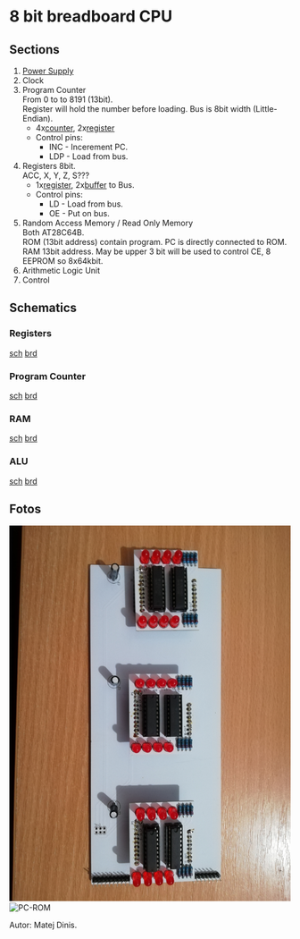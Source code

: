 # 8 bit breadboard CPU 

## Sections
1. [Power Supply]
2. Clock  
3. Program Counter  
From 0 to to 8191 (13bit).  
Register will hold the number before loading. Bus is 8bit width (Little-Endian).  
	+ 4x[counter], 2x[register]
	+ Control pins:
  		* INC - Incerement PC. 
  		* LDP - Load from bus.
4. Registers
8bit.  
ACC, X, Y, Z, S???  
	+ 1x[register], 2x[buffer] to Bus.
	+ Control pins:
		* LD - Load from bus.
		* OE - Put on bus.
5. Random Access Memory / Read Only Memory  
Both AT28C64B.  
ROM (13bit address) contain program. PC is directly connected to ROM.    
RAM 13bit address. May be upper 3 bit will be used to control CE, 8 EEPROM so 8x64kbit.  
6. Arithmetic Logic Unit  
7. Control  


## Schematics  
### Registers  
[sch](schematics/Register/Register-sch.pdf) [brd](schematics/Register/Register-brd.pdf)   
### Program Counter
[sch](schematics/PC-ROM/Program-Counter-sch.pdf) [brd](schematics/PC-ROM/Program-Counter-brd.pdf)  
### RAM
[sch](schematics/RAM/RAM-sch.pdf) [brd](scheamtics/RAM/RAM-brd.pdf)
### ALU
[sch](schematics/ALU/ALU-sch.pdf) [brd](schematics/ALU/ALU-brd.pdf)

## Fotos
![Register](fotos/Registers.jpg)
![PC-ROM](fotos/PC-ROM.jpg)

Autor: Matej Dinis.


[counter]: https://www.tme.eu/en/details/74ls193/counters-dividers/texas-instruments/sn74ls193n/
[register]: https://www.tme.eu/en/details/sn74ls273n/flip-flops/texas-instruments/
[buffer]: https://www.tme.eu/en/details/sn74ls245n/buffers-transceivers-drivers/texas-instruments/
[Power Supply]: https://www.tme.eu/en/details/ama12er5-050200y/plug-in-power-supplies/aimtec/
[DIP switch]: https://www.tme.com/us/en-us/details/1825360-5/dip-switches/te-connectivity/
[Comparator]: https://www.tme.eu/sk/details/74ls85/komparatory/texas-instruments/sn74ls85n/
[Adder]: https://www.tme.eu/sk/en/details/nte74ls283/counters-dividers/nte-electronics/
[XOR]: https://www.tme.eu/sk/en/details/nte74ls86/gates-inverters/nte-electronics/